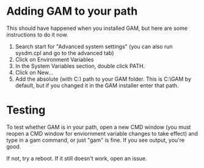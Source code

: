 # Adding GAM to your path

This should have happened when you installed GAM, but here are some instructions to do it now.

1. Search start for "Advanced system settings" (you can also run sysdm.cpl and go to the advanced tab)
2. Click on Environment Variables
3. In the System Variables section, double click PATH.
4. Click on New...
5. Add the absolute (with C:\) path to your GAM folder. This is C:\GAM by default, but if you changed it in the GAM installer enter that path.

# Testing

To test whether GAM is in your path, open a new CMD window (you must reopen a CMD window for enviornment variable changes to take effect) and type in a gam command, or just "gam" is fine. If you see output, you're good.

If not, try a reboot. If it still doesn't work, open an issue.
